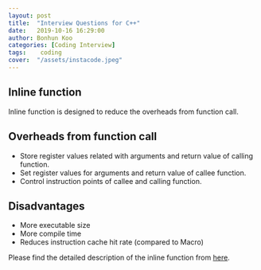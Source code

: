 ```yaml
---
layout: post
title:  "Interview Questions for C++"
date:   2019-10-16 16:29:00
author: Bonhun Koo
categories: [Coding Interview]
tags:    coding
cover:  "/assets/instacode.jpeg"
---
```


## Inline function
Inline function is designed to reduce the overheads from function call.

Overheads from function call
---
* Store register values related with arguments and return value of calling function.
* Set register values for arguments and return value of callee function.
* Control instruction points of callee and calling function.

Disadvantages
---
* More executable size
* More compile time
* Reduces instruction cache hit rate (compared to Macro)

Please find the detailed description of the inline function from [here][inline_function].

[inline_function]: https://www.geeksforgeeks.org/inline-functions-cpp

